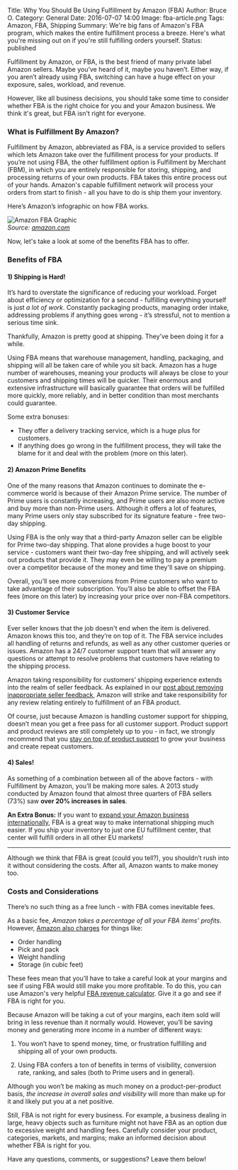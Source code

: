 Title: Why You Should Be Using Fulfillment by Amazon (FBA)
Author: Bruce O.
Category: General
Date: 2016-07-07 14:00
Image: fba-article.png
Tags: Amazon, FBA, Shipping
Summary: We're big fans of Amazon's FBA program, which makes the entire fulfillment process a breeze. Here's what you're missing out on if you're still fulfilling orders yourself.
Status: published

Fulfillment by Amazon, or FBA, is the best friend of many private label Amazon sellers. Maybe you’ve heard of it, maybe you haven’t. Either way, if you aren’t already using FBA, switching can have a huge effect on your exposure, sales, workload, and revenue.

However, like all business decisions, you should take some time to consider whether FBA is the right choice for you and your Amazon business. We think it's great, but FBA isn't right for everyone.

### What is Fulfillment By Amazon?

Fulfillment by Amazon, abbreviated as FBA, is a service provided to sellers which lets Amazon take over the fulfillment process for your products. If you’re not using FBA, the other fulfillment option is Fulfillment by Merchant (FBM), in which you are entirely responsible for storing, shipping, and processing returns of your own products. FBA takes this entire process out of your hands. Amazon's capable fulfillment network will process your orders from start to finish - all you have to do is ship them your inventory.

Here’s Amazon’s infographic on how FBA works.

![Amazon FBA Graphic](/images/blog/2016/07/amazon-fba-graphic.jpg)  
*Source: [amazon.com](http://www.amazon.com/gp/help/customer/display.html?nodeId=200229160)*

Now, let's take a look at some of the benefits FBA has to offer.

### Benefits of FBA

#### 1) Shipping is Hard!

It’s hard to overstate the significance of reducing your workload. Forget about efficiency or optimization for a second - fulfilling everything yourself is just *a lot of work*. Constantly packaging products, managing order intake, addressing problems if anything goes wrong - it’s stressful, not to mention a serious time sink.

Thankfully, Amazon is pretty good at shipping. They’ve been doing it for a while.

Using FBA means that warehouse management, handling, packaging, and shipping will all be taken care of while you sit back. Amazon has a huge number of warehouses, meaning your products will always be close to your customers and shipping times will be quicker. Their enormous and extensive infrastructure will basically guarantee that orders will be fulfilled more quickly, more reliably, and in better condition than most merchants could guarantee.

Some extra bonuses:  

* They offer a delivery tracking service, which is a huge plus for customers.  
* If anything does go wrong in the fulfillment process, they will take the blame for it and deal with the problem (more on this later).

#### 2) Amazon Prime Benefits

One of the many reasons that Amazon continues to dominate the e-commerce world is because of their Amazon Prime service. The number of Prime users is constantly increasing, and Prime users are also more active and buy more than non-Prime users. Although it offers a lot of features, many Prime users only stay subscribed for its signature feature - free two-day shipping.

Using FBA is the only way that a third-party Amazon seller can be eligible for Prime two-day shipping. That alone provides a huge boost to your service - customers want their two-day free shipping, and will actively seek out products that provide it. They may even be willing to pay a premium over a competitor because of the money and time they'll save on shipping.

Overall, you’ll see more conversions from Prime customers who want to take advantage of their subscription. You’ll also be able to offset the FBA fees (more on this later) by increasing your price over non-FBA competitors. 

#### 3) Customer Service

Ever seller knows that the job doesn't end when the item is delivered. Amazon knows this too, and they’re on top of it. The FBA service includes all handling of returns and refunds, as well as any other customer queries or issues. Amazon has a 24/7 customer support team that will answer any questions or attempt to resolve problems that customers have relating to the shipping process. 

Amazon taking responsibility for customers’ shipping experience extends into the realm of seller feedback. As explained in our [post about removing inappropriate seller feedback](https://efficientera.com/blog/2016/07/removing-inappropriate-seller-feedback.html), Amazon will strike and take responsibility for any review relating entirely to fulfillment of an FBA product. 

Of course, just because Amazon is handling customer support for shipping, doesn’t mean you get a free pass for all customer support. Product support and product reviews are still completely up to you - in fact, we strongly recommend that you [stay on top of product support](https://efficientera.com/blog/2015/08/3-steps-to-changing-a-negative-amazon-review.html) to grow your business and create repeat customers.

#### 4) Sales!

As something of a combination between all of the above factors - with Fulfillment by Amazon, you’ll be making more sales. A 2013 study conducted by Amazon found that almost three quarters of FBA sellers (73%) saw **over 20% increases in sales**. 

**An Extra Bonus:** If you want to [expand your Amazon business internationally](https://efficientera.com/blog/2016/06/3-reasons-why-you-should-go-global-on-amazon.html), FBA is a great way to make international shipping much easier. If you ship your inventory to just one EU fulfillment center, that center will fulfill orders in all other EU markets! 

---

Although we think that FBA is great (could you tell?), you shouldn’t rush into it without considering the costs. After all, Amazon wants to make money too. 

### Costs and Considerations

There’s no such thing as a free lunch - with FBA comes inevitable fees. 

As a basic fee, *Amazon takes a percentage of all your FBA items’ profits*. However, [Amazon also charges](https://services.amazon.com/fulfillment-by-amazon/pricing.htm) for things like:  

* Order handling
* Pick and pack
* Weight handling
* Storage (in cubic feet)

These fees mean that you’ll have to take a careful look at your margins and see if using FBA would still make you more profitable. To do this, you can use Amazon's very helpful [FBA revenue calculator](https://sellercentral.amazon.com/fba/profitabilitycalculator/index?lang=en_US). Give it a go and see if FBA is right for you. 

Because Amazon will be taking a cut of your margins, each item sold will bring in less revenue than it normally would. However, you’ll be saving money and generating more income in a number of different ways:

1. You won’t have to spend money, time, or frustration fulfilling and shipping all of your own products.  

2. Using FBA confers a ton of benefits in terms of visibility, conversion rate, ranking, and sales (both to Prime users and in general). 

Although you won’t be making as much money on a product-per-product basis, *the increase in overall sales and visibility* will more than make up for it and likely put you at a net positive. 

Still, FBA is not right for every business. For example, a business dealing in large, heavy objects such as furniture might not have FBA as an option due to excessive weight and handling fees. Carefully consider your product, categories, markets, and margins; make an informed decision about whether FBA is right for you.

Have any questions, comments, or suggestions? Leave them below! 




